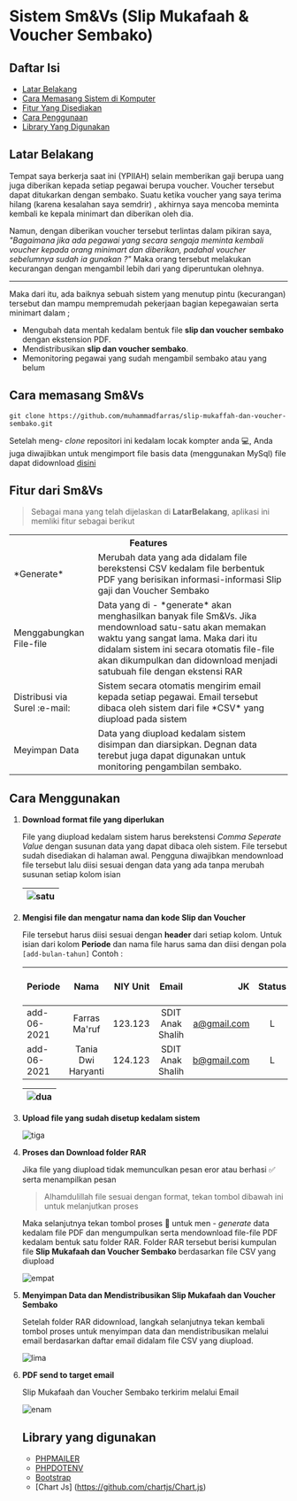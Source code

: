 <h1>Sistem Sm&Vs (Slip Mukafaah & Voucher Sembako)</h1>

## Daftar Isi
- [Latar Belakang](#Latar-Belakang)
- [Cara Memasang Sistem di Komputer](#Cara-memasang-Sm&Vs)
- [Fitur Yang Disediakan](#Fitur-dari-Sm&Vs)
- [Cara Penggunaan](#Cara-Menggunakan)
- [Library Yang Digunakan](#Library-yang-digunakan)


## Latar Belakang
Tempat saya berkerja saat ini (YPIIAH) selain memberikan gaji berupa uang juga diberikan kepada setiap pegawai
berupa voucher. Voucher tersebut dapat ditukarkan dengan sembako. Suatu ketika voucher yang saya terima hilang (karena kesalahan saya semdrir)
, akhirnya saya mencoba meminta kembali ke kepala minimart dan diberikan oleh dia.

Namun, dengan diberikan voucher tersebut terlintas dalam pikiran saya, *"Bagaimana jika ada pegawai yang secara sengaja meminta
kembali voucher kepada orang minimart dan diberikan, padahal voucher sebelumnya sudah ia gunakan ?"* Maka orang tersebut
melakukan kecurangan dengan mengambil lebih dari yang diperuntukan olehnya.
___

Maka dari itu, ada baiknya sebuah sistem yang menutup pintu (kecurangan) tersebut dan mampu mempremudah pekerjaan bagian 
kepegawaian serta minimart dalam ;
* Mengubah data mentah kedalam bentuk file **slip dan voucher sembako** dengan ekstension PDF.
* Mendistribusikan **slip dan voucher sembako**.
* Memonitoring pegawai yang sudah mengambil sembako atau yang belum


## Cara memasang Sm&Vs
```
git clone https://github.com/muhammadfarras/slip-mukaffah-dan-voucher-sembako.git
```
Setelah meng- *clone* repositori ini kedalam locak kompter anda :computer:, Anda juga diwajibkan untuk mengimport file basis data (menggunakan MySql) file dapat didownload [disini](media/db.sql)

## Fitur dari Sm&Vs
> Sebagai mana yang telah dijelaskan di **LatarBelakang**, aplikasi ini memliki fitur sebagai berikut
<table>
<tr><th colspan=2>Features</th></tr>
  <tr><td>*Generate*</td><td>Merubah data yang ada didalam file berekstensi CSV kedalam file berbentuk PDF yang berisikan informasi-informasi Slip gaji dan Voucher Sembako</td></tr>
  <tr><td>Menggabungkan File-file</td><td>Data yang di - *generate* akan menghasilkan banyak file Sm&Vs. Jika mendownload satu-satu akan memakan waktu yang sangat lama. Maka dari itu didalam sistem ini secara otomatis file-file akan dikumpulkan dan didownload menjadi satubuah file dengan ekstensi RAR</td></tr>
  <tr><td>Distribusi via Surel :e-mail:</td><td>Sistem secara otomatis mengirim email kepada setiap pegawai. Email tersebut dibaca oleh sistem dari file *CSV* yang diupload pada sistem</td></tr>
  <tr><td>Meyimpan Data</td><td>Data yang diupload kedalam sistem disimpan dan diarsipkan. Degnan data terebut juga dapat digunakan untuk monitoring pengambilan sembako.</td></tr>
</table>

## Cara Menggunakan
<ol>
<li>
  <b>Download format file yang diperlukan</b>

File yang diupload kedalam sistem harus berekstensi *Comma Seperate Value* dengan susunan data yang dapat dibaca oleh sistem.
File tersebut sudah disediakan di halaman awal. Pengguna diwajibkan mendownload file tersebut lalu diisi sesuai dengan data yang ada tanpa merubah susunan setiap kolom isian
  
  
| ![satu](media/01-download.gif) |
| ----------------|


</li>

  <li><b>Mengisi file dan mengatur nama dan kode Slip dan Voucher</b>
  
  File tersebut harus diisi sesuai dengan **header** dari setiap kolom. Untuk isian dari kolom **Periode** dan nama file harus sama dan diisi dengan pola ```[add-bulan-tahun]```
  Contoh :
  
  | Periode        | Nama           | NIY	Unit  |	Email	| JK	| Status | Jabatan dan Posisi |dan seterusnya
  | ------------- |:-------------:| -----:|:-------------:| -----:|:-------------:| -----:|:-------------:|
  | add-06-2021 |	Farras Ma'ruf |	123.123 |	SDIT Anak Shalih | a@gmail.com |	L |	Staf Akuntan |	Disesuaikan |
  | add-06-2021 |	Tania Dwi Haryanti |	124.123 |	SDIT Anak Shalih | b@gmail.com |	L |	Tetap	Guru |	Disesuaikan |
  
| ![dua](media/02-setting-file.gif) |
| ------- |
  
</li>

<li>
  <b>Upload file yang sudah disetup kedalam sistem</b>
  
  ![tiga](media/03-upload.gif)
  
</li>

<li><b>Proses dan Download folder RAR</b>
  
  Jika file yang diupload tidak memunculkan pesan eror atau berhasi :white_check_mark: serta menampilkan pesan

> Alhamdulillah file sesuai dengan format, tekan tombol dibawah ini untuk melanjutkan proses

Maka selanjutnya tekan tombol proses :black_square_button: untuk men - <i>generate</i> data kedalam file PDF dan mengumpulkan serta mendownload file-file PDF kedalam bentuk satu folder RAR.
Folder RAR tersebut berisi kumpulan file <b>Slip Mukafaah dan Voucher Sembako</b> berdasarkan file CSV yang diupload
  
![empat](media/04-generate.gif)
  
</li>

<li><b>Menyimpan Data dan Mendistribusikan Slip Mukafaah dan Voucher Sembako</b>

Setelah folder RAR didownload, langkah selanjutnya tekan kembali tombol proses untuk menyimpan data dan mendistribusikan melalui email berdasarkan daftar email didalam file CSV yang diupload.
  
![lima](media/05-save-db-email.gif)
  
</li>

<li><b>PDF send to target email</b>

Slip Mukafaah dan Voucher Sembako terkirim melalui Email

![enam](media/06-email.gif)
  
</li>
</ul>

## Library yang digunakan
- [PHPMAILER](https://github.com/PHPMailer/PHPMailer)
- [PHPDOTENV](https://github.com/vlucas/phpdotenv)
- [Bootstrap](https://github.com/twbs/bootstrap)
- [Chart Js] (https://github.com/chartjs/Chart.js)
